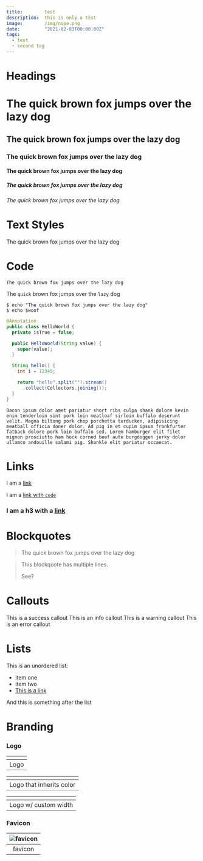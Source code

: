 ```yaml
---
title:        test
description:  this is only a test
image:        /img/nope.png
date:         "2021-02-03T00:00:00Z"
tags:
  - test
  - second tag
---
```


# Headings
# The quick brown fox jumps over the lazy dog
## The quick brown fox jumps over the lazy dog
### The quick brown fox jumps over the lazy dog
#### The quick brown fox jumps over the lazy dog
##### The quick brown fox jumps over the lazy dog
###### The quick brown fox jumps over the lazy dog

# Text Styles
The quick brown fox jumps over the lazy dog

# Code
`The quick brown fox jumps over the lazy dog`

The `quick` brown fox jumps over the `lazy` dog

```shell
$ echo "The quick brown fox jumps over the lazy dog"
$ echo $woof
```

```java
@Annotation
public class HelloWorld {
  private isTrue = false;

  public HelloWorld(String value) {
    super(value);
  }

  String hello() {
    int i = 12345;

    return "hello".split("").stream()
      .collect(Collectors.joining());
  }
}
```

```
Bacon ipsum dolor amet pariatur short ribs culpa shank dolore kevin enim tenderloin sint pork loin meatloaf sirloin buffalo deserunt velit. Magna biltong pork chop porchetta turducken, adipisicing meatball officia doner dolor. Ad pig in et cupim ipsum frankfurter fatback dolore pork loin buffalo sed. Lorem hamburger elit filet mignon prosciutto ham hock corned beef aute burgdoggen jerky dolor ullamco andouille salami pig. Shankle elit pariatur occaecat.
```

# Links
I am a [link](#)

I am a [link with `code`](#)

### I am a h3 with a [link](#)


# Blockquotes
<Blockquote
  name="Foobar Jones"
>
  The quick brown fox jumps over the lazy dog
</Blockquote>

<Blockquote>

  This blockquote has multiple lines.

  See?
</Blockquote>

# Callouts
<Callout type="success">
  This is a success callout
</Callout>

<Callout type="info">
  This is an info callout
</Callout>

<Callout type="warning">
  This is a warning callout
</Callout>

<Callout type="error">
  This is an error callout
</Callout>

# Lists
This is an unordered list:
- item one
- item two
- [This is a link](/)

And this is something after the list

# Branding
### Logo
<div className="flex justify-around">

  <div>

  | <Logo /> |
  | :--: |
  | Logo |

  </div>

  <div className="text-green-600 dark:text-green-200">

  | <Logo /> |
  | :--: |
  | Logo that inherits color |

  </div>

  <div>

  | <Logo width={150} height={80} /> |
  | :--: |
  | Logo w/ custom width

  </div>

</div>

### Favicon
| ![favicon](/img/favicon.ico) |
| :--: |
| favicon |
